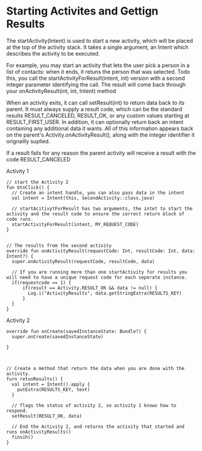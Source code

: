 # Starting Activites and Gettign Results
The startActivity(Intent) is used to start a new activity, which will be placed at the top of the activity stack. It takes a single argument, an Intent which describes the activity to be executed. 

For example, you may start an activity that lets the user pick a person in a list of contacts: when it ends, it retuns the person that was selected. Todo this, you call the startActivityForResult(intent, int) version with a second integer parameter identifying the call. The result will come back through your onActivityResult(int, int, Intent) method

When an activity exits, it can call setResult(int) to return data back to its parent. It must always supply a result code, which can be the standard results RESULT_CANCELED, RESULT_OK, or any custom values starting at RESULT_FIRST_USER. In addition, it can optionally return back an intent containing any additional data it wants. All of this information appears back on the parent's Activity.onActivityResult(), along with the integer identifier it orignailly suplied. 

If a result fails for any reason the parent activity will receive a result with the code RESULT_CANCELED


Activity 1
```
// start the Activity 2
fun btnClick() {
  // Create an intent handle, you can also pass data in the intent
  val intent = Intent(this, SecondActivity::class.java)
  
  // startAcitivytForResult has two arguments, the intet to start the activity and the result code to ensure the correct return block of code runs. 
  startActivityForResult(intent, MY_REQUEST_CODE)
}


// The results from the second activity
override fun onActivityResult(requestCode: Int, resultCode: Int, data: Intent?) {
  super.onActivityResult(requestCode, resultCode, data)
  
  // If you are running more than one startActivity for results you will need to have a unique request code for each seperate instance. 
  if(requestcode == 1) {
      if(result == Activity.RESULT_OK && data != null) {
        Log.i("ActivityResults", data.getStringExtra(RESULTS_KEY)
      }
  }
}

```


Activity 2
```
override fun onCreate(savedInstanceState: Bundle?) {
  super.onCreate(savedInstanceState)
  
}



// Create a method that return the data when you are done with the activity. 
furn retunResults() {
  val intent = Intent().apply {
    putExtra(RESULTS_KEY, text)
  }
  
  // flags the status of activity 2, so activity 1 knows how to respond. 
  setResult(RESULT_OK, data) 
  
  // End the Activity 2, and returns the activity that started and runs onActivityResults()
  finsih()
}


```
